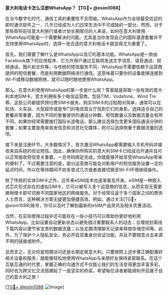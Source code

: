 **意大利电话卡怎么注册WhatsApp？【TG💪+ @esim1088】**

在当今数字化时代，通信工具的重要性不言而喻。WhatsApp作为全球最受欢迎的即时通讯软件之一，几乎已经成为人们日常生活中不可或缺的一部分。然而，对于那些即将前往意大利旅行或者计划长期居住的人来说，如何在意大利使用WhatsApp可能是一个需要解决的问题。尤其是当你发现自己的国际漫游套餐并不支持使用WhatsApp时，选择一张合适的意大利电话卡就显得尤为重要了。

首先，我们需要了解什么是WhatsApp以及它的基本功能。WhatsApp是一款由Facebook旗下的应用程序，它允许用户通过互联网发送文字消息、语音通话、视频通话、图片和文件等。与传统的短信服务不同，WhatsApp不需要依赖于运营商提供的短信套餐，而是利用数据网络进行通信。这意味着只要你的设备能够连接到Wi-Fi或移动数据网络，就可以随时随地使用WhatsApp。

那么，在意大利使用WhatsApp的第一步是什么呢？答案就是获取一张有效的意大利本地SIM卡。意大利拥有多个电信运营商，包括TIM、Vodafone、Wind Tre等，这些公司都提供预付费SIM卡服务。购买SIM卡的过程相对简单，通常可以在机场、火车站、大型超市或是专门的电信营业厅找到它们的身影。选择适合自己的套餐非常重要，因为不同的套餐提供的通话分钟数、短信数量以及数据流量会有所不同。如果你经常需要拨打国际长途电话，那么建议选择包含更多国际通话分钟的套餐；如果主要是用来收发信息和浏览社交媒体，则可以选择侧重于数据流量的选项。

接下来是注册环节。大多数情况下，首次激活WhatsApp都需要输入手机号码并接收来自系统的验证短信。因此，确保你所购买的意大利SIM卡已经成功开通并且可以正常接收短信至关重要。一旦号码绑定完成，你就能够开始享受WhatsApp带来的便利了。不过需要注意的是，部分运营商可能会对新用户的短信服务设置一定的延迟时间，所以在等待期间不妨多尝试几次或者直接切换至Wi-Fi环境继续操作。

除了传统的实体SIM卡之外，近年来eSIM技术也逐渐普及开来。eSIM是一种嵌入式芯片形式存在的虚拟SIM卡，它可以被写入多个运营商的信息，从而实现无需更换物理卡即可切换不同国家地区的网络服务。对于经常往返于多个国家之间的商务人士而言，这种解决方案无疑更加便捷高效。例如，通过关注[TG💪+ @esim1088]账号，你可以及时了解到最新的eSIM产品资讯及相关优惠活动。

当然，在实际使用过程中还可能存在一些小技巧可以帮助你更好地利用WhatsApp。比如设置自动更新状态以避免错过重要联系人的动态；合理规划离线下载内容以便节省宝贵的数据流量；以及定期清理聊天记录来释放存储空间等。此外，为了保护个人隐私安全，务必开启双重身份验证功能，并且不要随意点击来源不明的链接或附件。

总而言之，无论你是短期访问还是长期定居意大利，只要按照上述步骤正确配置好相关设备和服务，就能够轻松地使用WhatsApp与亲朋好友保持紧密联系。在这个互联互通的时代里，掌握正确的沟通方式不仅能让我们的生活变得更加丰富多彩，同时也为跨文化交流搭建起了一座坚实的桥梁。希望每位读者都能顺利开启属于自己的意大利之旅！

[[TG💪+ @esim1088](https://t.me/s/esim1088) ![Image](https://i.postimg.cc/4NQfJmqS/Snipaste-2025-05-13-00-14-12.png)]